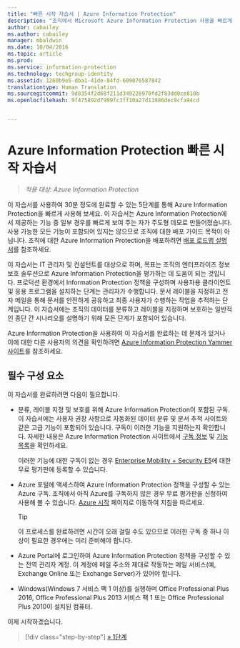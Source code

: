 ```yaml
---
title: "빠른 시작 자습서 | Azure Information Protection"
description: "조직에서 Microsoft Azure Information Protection 사용을 빠르게 시작하는 방법을 확인할 수 있는 소개 자습서로 약 30분 만에 완료해야 합니다."
author: cabailey
ms.author: cabailey
manager: mbaldwin
ms.date: 10/04/2016
ms.topic: article
ms.prod: 
ms.service: information-protection
ms.technology: techgroup-identity
ms.assetid: 1260b9e5-dba1-41de-84fd-609076587842
translationtype: Human Translation
ms.sourcegitcommit: 9d8354f2d68f211d349226970fd2f83dd0ce810b
ms.openlocfilehash: 9f475892d7999fc3ff10a27d11986dec9cfa94cd


---
```


# <a name="quick-start-tutorial-for-azure-information-protection"></a>Azure Information Protection 빠른 시작 자습서 

>*적용 대상: Azure Information Protection*

이 자습서를 사용하여 30분 정도에 완료할 수 있는 5단계를 통해 Azure Information Protection을 빠르게 사용해 보세요. 이 자습서는 Azure Information Protection에서 제공하는 기능 중 일부 경우를 빠르게 보여 주는 자가 주도형 데모로 만들어졌습니다. 사용 가능한 모든 기능이 포함되어 있지는 않으므로 조직에 대한 배포 가이드 목적이 아닙니다. 조직에 대한 Azure Information Protection을 배포하려면 [배포 로드맵 설명서](../plan-design/deployment-roadmap.md)를 참조하세요. 

이 자습서는 IT 관리자 및 컨설턴트를 대상으로 하며, 목표는 조직의 엔터프라이즈 정보 보호 솔루션으로 Azure Information Protection을 평가하는 데 도움이 되는 것입니다. 프로덕션 환경에서 Information Protection 정책을 구성하며 사용자용 클라이언트 및 응용 프로그램을 설치하는 단계는 관리자가 수행합니다. 문서 레이블을 지정하고 전자 메일을 통해 문서를 안전하게 공유하고 최종 사용자가 수행하는 작업을 추적하는 단계입니다. 이 자습서에는 조직의 데이터를 분류하고 레이블을 지정하며 보호하는 일반적인 종단 간 시나리오를 설명하기 위해 모든 단계가 포함되어 있습니다. 

Azure Information Protection을 사용하여 이 자습서를 완료하는 데 문제가 있거나 이에 대한 다른 사용자의 의견을 확인하려면 [Azure Information Protection Yammer 사이트](https://www.yammer.com/askipteam/#/threads/inGroup?type=in_group&feedId=8652489&view=all)를 참조하세요.

## <a name="prerequisites"></a>필수 구성 요소 
이 자습서를 완료하려면 다음이 필요합니다.

- 분류, 레이블 지정 및 보호를 위해 Azure Information Protection이 포함된 구독. 이 자습서에는 사용자 권장 사항으로 자동화된 데이터 분류 및 문서 추적 사이트와 같은 고급 기능이 포함되어 있습니다. 구독이 이러한 기능을 지원하는지 확인합니다. 자세한 내용은 Azure Information Protection 사이트에서 [구독 정보](https://www.microsoft.com/en-us/cloud-platform/azure-information-protection-pricing) 및 [기능 목록](https://www.microsoft.com/en-us/cloud-platform/azure-information-protection-features)을 확인하세요.
    
    이러한 기능에 대한 구독이 없는 경우 [Enterprise Mobility + Security E5](https://portal.office.com/Signup/Signup.aspx?OfferId=87dd2714-d452-48a0-a809-d2f58c4f68b7)에 대한 무료 평가판에 등록할 수 있습니다.
    
- Azure 포털에 액세스하여 Azure Information Protection 정책을 구성할 수 있는 Azure 구독. 조직에서 아직 Azure를 구독하지 않은 경우 무료 평가판을 신청하여 사용해 볼 수 있습니다. [Azure 시작](https://account.windowsazure.com/organization) 페이지로 이동하여 지침을 따르세요.

  > [!TIP] 
  > 이 프로세스를 완료하려면 시간이 오래 걸릴 수도 있으므로 이러한 구독 중 하나 이상이 필요한 경우에는 미리 준비해야 합니다.

- Azure Portal에 로그인하여 Azure Information Protection 정책을 구성할 수 있는 전역 관리자 계정. 이 계정에 메일 주소와 제대로 작동하는 메일 서비스(예, Exchange Online 또는 Exchange Server)가 있어야 합니다.

- Windows(Windows 7 서비스 팩 1 이상)를 실행하며 Office Professional Plus 2016, Office Professional Plus 2013 서비스 팩 1 또는 Office Professional Plus 2010이 설치된 컴퓨터. 

이제 시작하겠습니다.

>[!div class="step-by-step"]
[&#187; 1단계](infoprotect-tutorial-step1.md)





<!--HONumber=Nov16_HO2-->


